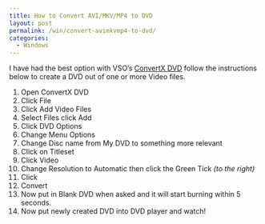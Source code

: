 ```yaml
---
title: How to Convert AVI/MKV/MP4 to DVD
layout: post
permalink: /win/convert-avimkvmp4-to-dvd/
categories:
  - Windows
---
```

 I have had the best option with VSO&#8217;s <a title="ConvertXDVD" href="http://www.vso-software.fr/products/convert_x_to_dvd/" target="_blank">ConvertX DVD</a> follow the instructions below to create a DVD out of one or more Video files.
</div>

  1. Open ConvertX DVD
  2. Click File
  3. Click Add Video Files
  4. Select Files click Add
  5. Click DVD Options
  6. Change Menu Options
  7. Change Disc name from My DVD to something more relevant
  8. Click on Titleset
  9. Click Video
 10. Change Resolution to Automatic then click the Green Tick _(to the right)_
 11. Click
 12. Convert
 13. Now put in Blank DVD when asked and it will start burning within 5 seconds.
 14. Now put newly created DVD into DVD player and watch!
